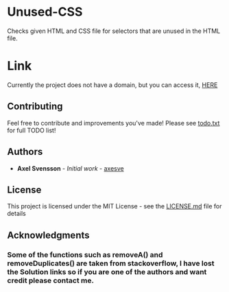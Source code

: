 # Unused-CSS

Checks given HTML and CSS file for selectors that are unused in the HTML file.

# Link

Currently the project does not have a domain, but you can access it,
[HERE](https://axesve.github.io/unused-css/)


## Contributing

Feel free to contribute and improvements you've made!
Please see [todo.txt](todo.txt) for full TODO list!

## Authors

* **Axel Svensson** - *Initial work* - [axesve](https://github.com/axesve)

## License

This project is licensed under the MIT License - see the [LICENSE.md](LICENSE.md) file for details

## Acknowledgments

### Some of the functions such as removeA() and removeDuplicates() are taken from stackoverflow, I have lost the Solution links so if you are one of the authors and want credit please contact me.
